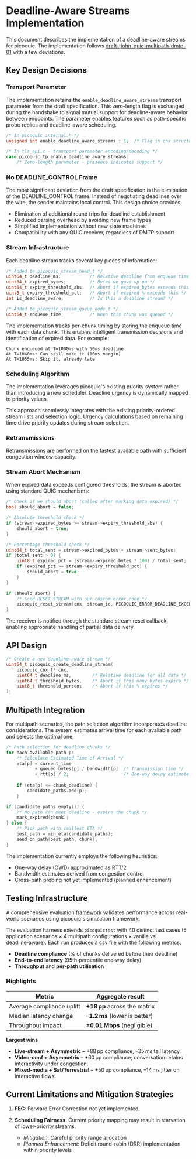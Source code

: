 # Deadline-Aware Streams Implementation

This document describes the implementation of a deadline-aware streams for picoquic. The implementation follows [draft-tjohn-quic-multipath-dmtp-01](https://datatracker.ietf.org/doc/draft-tjohn-quic-multipath-dmtp/) with a few deviations.

## Key Design Decisions

### Transport Parameter
The implementation retains the `enable_deadline_aware_streams` transport parameter from the draft specification. This zero-length flag is exchanged during the handshake to signal mutual support for deadline-aware behavior between endpoints. The parameter enables features such as path-specific probe replies and deadline-aware scheduling.

```c
/* In picoquic_internal.h */
unsigned int enable_deadline_aware_streams : 1;  /* Flag in cnx structure */

/* In tls_api.c - transport parameter encoding/decoding */
case picoquic_tp_enable_deadline_aware_streams:
    /* Zero-length parameter - presence indicates support */
```

### No DEADLINE_CONTROL Frame
The most significant deviation from the draft specification is the elimination of the DEADLINE_CONTROL frame. Instead of negotiating deadlines over the wire, the sender maintains local control. This design choice provides:
- Elimination of additional round trips for deadline establishment
- Reduced parsing overhead by avoiding new frame types
- Simplified implementation without new state machines
- Compatibility with any QUIC receiver, regardless of DMTP support

### Stream Infrastructure
Each deadline stream tracks several key pieces of information:

```c
/* Added to picoquic_stream_head_t */
uint64_t deadline_ms;           /* Relative deadline from enqueue time */
uint64_t expired_bytes;         /* Bytes we gave up on */
uint64_t expiry_threshold_abs;  /* Abort if expired_bytes exceeds this */
uint8_t expiry_threshold_pct;   /* Abort if expired % exceeds this */
int is_deadline_aware;          /* Is this a deadline stream? */

/* Added to picoquic_stream_queue_node_t */
uint64_t enqueue_time;          /* When this chunk was queued */
```

The implementation tracks per-chunk timing by storing the enqueue time with each data chunk. This enables intelligent transmission decisions and identification of expired data. For example:

```
Chunk enqueued at T=1000ms with 50ms deadline
At T=1040ms: Can still make it (10ms margin)
At T=1055ms: Skip it, already late
```

### Scheduling Algorithm
The implementation leverages picoquic's existing priority system rather than introducing a new scheduler. Deadline urgency is dynamically mapped to priority values.

This approach seamlessly integrates with the existing priority-ordered stream lists and selection logic. Urgency calculations based on remaining time drive priority updates during stream selection.

### Retransmissions
Retransmissions are performed on the fastest available path with sufficient congestion window capacity.

### Stream Abort Mechanism
When expired data exceeds configured thresholds, the stream is aborted using standard QUIC mechanisms:

```c
/* Check if we should abort (called after marking data expired) */
bool should_abort = false;

/* Absolute threshold check */
if (stream->expired_bytes >= stream->expiry_threshold_abs) {
    should_abort = true;
}

/* Percentage threshold check */
uint64_t total_sent = stream->expired_bytes + stream->sent_bytes;
if (total_sent > 0) {
    uint8_t expired_pct = (stream->expired_bytes * 100) / total_sent;
    if (expired_pct >= stream->expiry_threshold_pct) {
        should_abort = true;
    }
}

if (should_abort) {
    /* Send RESET_STREAM with our custom error code */
    picoquic_reset_stream(cnx, stream_id, PICOQUIC_ERROR_DEADLINE_EXCEEDED);
}
```

The receiver is notified through the standard stream reset callback, enabling appropriate handling of partial data delivery.

## API Design

```c
/* Create a new deadline-aware stream */
uint64_t picoquic_create_deadline_stream(
    picoquic_cnx_t* cnx,
    uint64_t deadline_ms,        /* Relative deadline for all data */
    uint64_t threshold_bytes,    /* Abort if this many bytes expire */
    uint8_t threshold_percent    /* Abort if this % expires */
);

```

## Multipath Integration

For multipath scenarios, the path selection algorithm incorporates deadline considerations. The system estimates arrival time for each available path and selects the optimal one:

```c
/* Path selection for deadline chunks */
for each available path p:
    /* Calculate Estimated Time of Arrival */
    eta[p] = current_time 
           + queued_bytes[p] / bandwidth[p]  /* Transmission time */
           + rtt[p] / 2;                     /* One-way delay estimate */
    
    if (eta[p] <= chunk_deadline) {
        candidate_paths.add(p);
    }

if (candidate_paths.empty()) {
    /* No path can meet deadline - expire the chunk */
    mark_expired(chunk);
} else {
    /* Pick path with smallest ETA */
    best_path = min_eta(candidate_paths);
    send_on_path(best_path, chunk);
}
```

The implementation currently employs the following heuristics:
- One-way delay (OWD) approximated as RTT/2
- Bandwidth estimates derived from congestion control
- Cross-path probing not yet implemented (planned enhancement)

## Testing Infrastructure

A comprehensive evaluation [framework](picoquictest/multipath_comprehensive_eval.c) validates performance across real-world scenarios using picoquic's simulation framework.

The evaluation harness extends `picoquictest` with 40 distinct test cases (5 application scenarios × 4 multipath configurations × vanilla vs deadline‑aware). Each run produces a csv file with the following metrics:

* **Deadline compliance** (% of chunks delivered before their deadline)
* **End‑to‑end latency** (95th‑percentile one‑way delay)
* **Throughput** and **per‑path utilisation**

### Highlights

| Metric                    | Aggregate result              |
| ------------------------- | ----------------------------- |
| Average compliance uplift | **+18 pp** across the matrix  |
| Median latency change     | **–1.2 ms** (lower is better) |
| Throughput impact         | **±0.01 Mbps** (negligible)   |

**Largest wins**

* **Live‑stream + Asymmetric** – +88 pp compliance, –35 ms tail latency.
* **Video‑conf + Asymmetric** – +60 pp compliance; conversation retains interactivity under congestion.
* **Mixed‑media + Sat/Terrestrial** – +50 pp compliance, –14 ms jitter on interactive flows.

## Current Limitations and Mitigation Strategies

1. **FEC**: Forward Error Correction not yet implemented.

2. **Scheduling Fairness**: Current priority mapping may result in starvation of lower-priority streams.
   - *Mitigation*: Careful priority range allocation
   - *Planned Enhancement*: Deficit round-robin (DRR) implementation within priority levels
